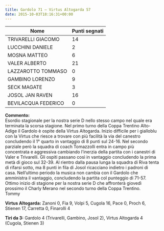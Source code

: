 ```yaml
---
title: Gardolo 71 – Virtus Altogarda 57
date: 2015-10-03T18:16:31+00:00
---
```

| **Nome** | **Punti segnati** |
| -------- | ----------------- |
| TRIVARELLI GIACOMO | 14 |
| LUCCHINI DANIELE | 2 |
| MOSNA MATTEO | 6 |
| VALER ALBERTO | 21 |
| LAZZAROTTO TOMMASO | 0 |
| GAMBINO LORENZO | 9 |
| SECK MAGATE | 3 |
| JOSOL JAN RAVEN | 16 |
| BEVILACQUA FEDERICO | 0 |

**Commento:**  
Esordio stagionale per la nostra serie D nello stesso campo nel quale era terminata la scorsa stagione. Nel primo turno della Coppa Trentino Alto-Adige il Gardolo è ospite della Virtus Altogarda. Inizio difficile per i gialloblu con la Virtus che riesce a trovare con più facilità la via del canestro concludendo il 1° quarto in vantaggio di 8 punti sul 24-16. Nel secondo parziale però la squadra di coach Tomazzolli entra in campo più concentrata e aggressiva cambiando l’inerzia della partita con i canestri di Valer e Trivarelli. Gli ospiti passano così in vantaggio concludendo la prima metà di gioco sul 32-39. Al rientro dalla pausa lunga la squadra di Riva tenta di rifarsi sotto, ma 8 punti in fila di Josol ricacciano indietro i padroni di casa. Nell’ultimo periodo la musica non cambia con il Gardolo che amministra il vantaggio, concludendo la partita col punteggio di 71-57. Ottimo inizio di stagione per la nostra serie D che affronterà giovedì prossimo il Charly Merano nel secondo turno della Coppa Trentino.  
Tommy

**Virtus Altogarda:** Zanoni 0, Fia 9, Volpi 5, Cugola 16, Pace 0, Proch 6, Stienen 17, Carretta 0, Finarolli 4

**Tiri da 3:** Gardolo 4 (Trivarelli, Gambino, Josol 2), Virtus Altogarda 4 (Cugola, Stienen 3)